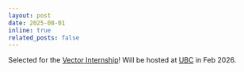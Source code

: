 ```yaml
---
layout: post
date: 2025-08-01 
inline: true
related_posts: false
---
```


Selected for the [Vector Internship](https://vectorinstitute.ai/)! Will be hosted at [UBC](https://www.ubc.ca/) in Feb 2026.
